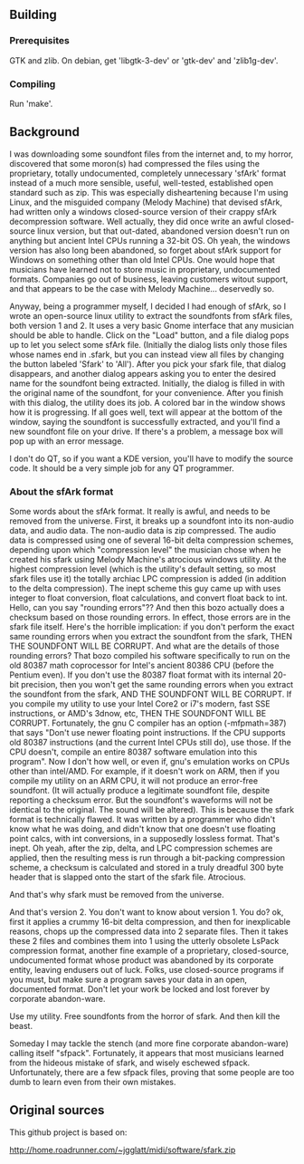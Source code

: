 ## Building 

### Prerequisites 

GTK and zlib. On debian, get 'libgtk-3-dev' or 'gtk-dev' and 'zlib1g-dev'.

### Compiling 

Run 'make'.

## Background 

I was downloading some soundfont files from the internet and, to my horror, discovered that some moron(s) had compressed the files using the proprietary, totally undocumented, completely unnecessary 'sfArk' format instead of a much more sensible, useful, well-tested, established open standard such as zip. This was especially disheartening because I'm using Linux, and the misguided company (Melody Machine) that devised sfArk, had written only a windows closed-source version of their crappy sfArk decompression software. Well actually, they did once write an awful closed-source linux version, but that out-dated, abandoned version doesn't run on anything but ancient Intel CPUs running a 32-bit OS. Oh yeah, the windows version has also long been abandoned, so forget about sfArk support for Windows on something other than old Intel CPUs. One would hope that musicians have learned not to store music in proprietary, undocumented formats. Companies go out of business, leaving customers witout support, and that appears to be the case with Melody Machine... deservedly so.

Anyway, being a programmer myself, I decided I had enough of sfArk, so I wrote an open-source linux utility to extract the soundfonts from sfArk files, both version 1 and 2. It uses a very basic Gnome interface that any musician should be able to handle. Click on the "Load" button, and a file dialog pops up to let you select some sfArk file. (Initially the dialog lists only those files whose names end in .sfark, but you can instead view all files by changing the button labeled 'Sfark' to 'All'). After you pick your sfark file, that dialog disappears, and another dialog appears asking you to enter the desired name for the soundfont being extracted. Initially, the dialog is filled in with the original name of the soundfont, for your convenience. After you finish with this dialog, the utility does its job. A colored bar in the window shows how it is progressing. If all goes well, text will appear at the bottom of the window, saying the soundfont is successfully extracted, and you'll find a new soundfont file on your drive. If there's a problem, a message box will pop up with an error message.

I don't do QT, so if you want a KDE version, you'll have to modify the source code. It should be a very simple job for any QT programmer.

### About the sfArk format 

Some words about the sfArk format. It really is awful, and needs to be removed from the universe. First, it breaks up a soundfont into its non-audio data, and audio data. The non-audio data is zip compressed. The audio data is compressed using one of several 16-bit delta compression schemes, depending upon which "compression level" the musician chose when he created his sfark using Melody Machine's atrocious windows utility. At the highest compression level (which is the utility's default setting, so most sfark files use it) the totally archiac LPC compression is added (in addition to the delta compression). The inept scheme this guy came up with uses integer to float conversion, float calculations, and convert float back to int. Hello, can you say "rounding errors"?? And then this bozo actually does a checksum based on those rounding errors. In effect, those errors are in the sfark file itself. Here's the horrible implication: if you don't perform the exact same rounding errors when you extract the soundfont from the sfark, THEN THE SOUNDFONT WILL BE CORRUPT. And what are the details of those rounding errors? That bozo compiled his software specifically to run on the old 80387 math coprocessor for Intel's ancient 80386 CPU (before the Pentium even). If you don't use the 80387 float format with its internal 20-bit precision, then you won't get the same rounding errors when you extract the soundfont from the sfark, AND THE SOUNDFONT WILL BE CORRUPT. If you compile my utility to use your Intel Core2 or i7's modern, fast SSE instructions, or AMD's 3dnow, etc, THEN THE SOUNDFONT WILL BE CORRUPT. Fortunately, the gnu C compiler has an option (-mfpmath=387) that says "Don't use newer floating point instructions. If the CPU supports old 80387 instructions (and the current Intel CPUs still do), use those. If the CPU doesn't, compile an entire 80387 software emulation into this program". Now I don't how well, or even if, gnu's emulation works on CPUs other than intel/AMD. For example, if it doesn't work on ARM, then if you compile my utility on an ARM CPU, it will not produce an error-free soundfont. (It will actually produce a legitimate soundfont file, despite reporting a checksum error. But the soundfont's waveforms will not be identical to the original. The sound will be altered). This is because the sfark format is technically flawed. It was written by a programmer who didn't know what he was doing, and didn't know that one doesn't use floating point calcs, with int conversions, in a supposedly lossless format. That's inept. Oh yeah, after the zip, delta, and LPC compression schemes are applied, then the resulting mess is run through a bit-packing compression scheme, a checksum is calculated and stored in a truly dreadful 300 byte header that is slapped onto the start of the sfark file. Atrocious.

And that's why sfark must be removed from the universe.

And that's version 2. You don't want to know about version 1. You do? ok, first it applies a crummy 16-bit delta compression, and then for inexplicable reasons, chops up the compressed data into 2 separate files. Then it takes these 2 files and combines them into 1 using the utterly obsolete LsPack compression format, another fine example of a proprietary, closed-source, undocumented format whose product was abandoned by its corporate entity, leaving endusers out of luck. Folks, use closed-source programs if you must, but make sure a program saves your data in an open, documented format. Don't let your work be locked and lost forever by corporate abandon-ware.

Use my utility. Free soundfonts from the horror of sfark. And then kill the beast.

Someday I may tackle the stench (and more fine corporate abandon-ware) calling itself "sfpack". Fortunately, it appears that most musicians learned from the hideous mistake of sfark, and wisely eschewed sfpack. Unfortunately, there are a few sfpack files, proving that some people are too dumb to learn even from their own mistakes.

## Original sources 

This github project is based on:

http://home.roadrunner.com/~jgglatt/midi/software/sfark.zip
